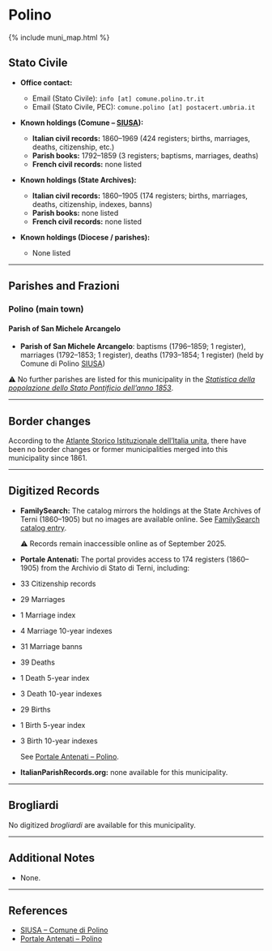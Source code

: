 # Polino

{% include muni_map.html %}

## Stato Civile

* **Office contact:**

  * Email (Stato Civile): `info [at] comune.polino.tr.it`
  * Email (Stato Civile, PEC): `comune.polino [at] postacert.umbria.it`

* **Known holdings (Comune – [SIUSA](https://siusa-archivi.cultura.gov.it/cgi-bin/siusa/pagina.pl?TipoPag=comparc&Chiave=311525)):**

  * **Italian civil records:** 1860–1969 (424 registers; births, marriages, deaths, citizenship, etc.)
  * **Parish books:** 1792–1859 (3 registers; baptisms, marriages, deaths)
  * **French civil records:** none listed

* **Known holdings (State Archives):**

  * **Italian civil records:** 1860–1905 (174 registers; births, marriages, deaths, citizenship, indexes, banns)
  * **Parish books:** none listed
  * **French civil records:** none listed

* **Known holdings (Diocese / parishes):**

  * None listed

---

## Parishes and Frazioni

### Polino (main town)

#### Parish of San Michele Arcangelo

* **Parish of San Michele Arcangelo**: baptisms (1796–1859; 1 register), marriages (1792–1853; 1 register), deaths (1793–1854; 1 register) (held by Comune di Polino [SIUSA](https://siusa-archivi.cultura.gov.it/cgi-bin/siusa/pagina.pl?TipoPag=comparc&Chiave=311525))

⚠️ No further parishes are listed for this municipality in the *[Statistica della popolazione dello Stato Pontificio dell’anno 1853](https://www.google.it/books/edition/Statistics_della_popolazione_dello_Stato/v6dCAQAAMAAJ)*.

---

## Border changes

According to the [Atlante Storico Istituzionale dell’Italia unita](http://dati.san.beniculturali.it/asi/local/), there have been no border changes or former municipalities merged into this municipality since 1861.

---

## Digitized Records

* **FamilySearch:**
  The catalog mirrors the holdings at the State Archives of Terni (1860–1905) but no images are available online.
  See [FamilySearch catalog entry](https://www.familysearch.org/en/search/catalog/780562).

  ⚠️ Records remain inaccessible online as of September 2025.

* **Portale Antenati:** The portal provides access to 174 registers (1860–1905) from the Archivio di Stato di Terni, including:

* 33 Citizenship records
* 29 Marriages
* 1 Marriage index
* 4 Marriage 10-year indexes
* 31 Marriage banns
* 39 Deaths
* 1 Death 5-year index
* 3 Death 10-year indexes
* 29 Births
* 1 Birth 5-year index
* 3 Birth 10-year indexes

  See [Portale Antenati – Polino](https://antenati.cultura.gov.it/search-registry/?localita=polino).

* **ItalianParishRecords.org:** none available for this municipality.

---

## Brogliardi

No digitized *brogliardi* are available for this municipality.

---

## Additional Notes

* None.

---

## References

* [SIUSA – Comune di Polino](https://siusa-archivi.cultura.gov.it/cgi-bin/siusa/pagina.pl?TipoPag=comparc&Chiave=311525)
* [Portale Antenati – Polino](https://antenati.cultura.gov.it/search-registry/?localita=polino)
